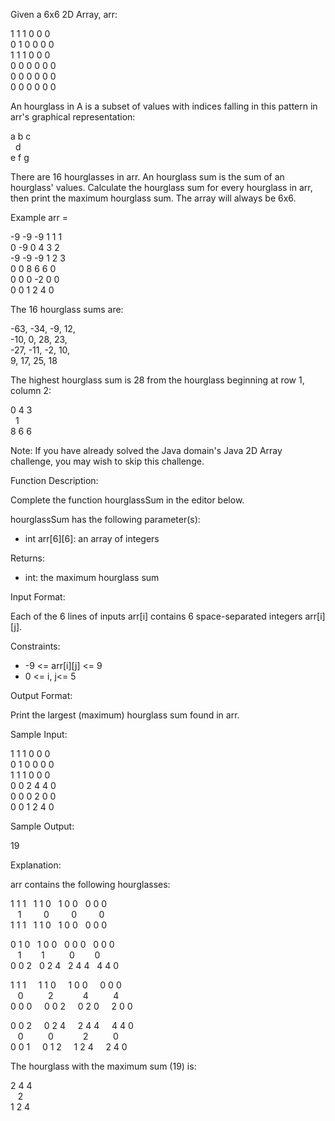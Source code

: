 Given a 6x6 2D Array, arr:

1 1 1 0 0 0 \
0 1 0 0 0 0 \
1 1 1 0 0 0 \
0 0 0 0 0 0 \
0 0 0 0 0 0 \
0 0 0 0 0 0 

An hourglass in A is a subset of values with indices falling in this pattern in arr's graphical representation:

a b c \
&nbsp;   d \
e f g

There are 16 hourglasses in arr. An hourglass sum is the sum of an hourglass' values. Calculate the hourglass sum for every hourglass in arr, then print the maximum hourglass sum. The array will always be 6x6.

Example
arr =

-9 -9 -9  1 1 1 \
 0 -9  0  4 3 2 \
-9 -9 -9  1 2 3 \
 0  0  8  6 6 0 \
 0  0  0 -2 0 0 \
 0  0  1  2 4 0 

The 16 hourglass sums are:

-63, -34, -9, 12, \
-10,   0, 28, 23, \
-27, -11, -2, 10, \
  9,  17, 25, 18 

The highest hourglass sum is 28 from the hourglass beginning at row 1, column 2:

0 4 3 \
&nbsp;  1 \
8 6 6

Note: If you have already solved the Java domain's Java 2D Array challenge, you may wish to skip this challenge.

Function Description:

Complete the function hourglassSum in the editor below.

hourglassSum has the following parameter(s):

* int arr[6][6]: an array of integers

Returns:

* int: the maximum hourglass sum

Input Format:

Each of the 6 lines of inputs arr[i] contains 6 space-separated integers arr[i][j].

Constraints:

* -9 <= arr[i][j] <= 9
* 0 <= i, j<= 5

Output Format:

Print the largest (maximum) hourglass sum found in arr.

Sample Input:

1 1 1 0 0 0\
0 1 0 0 0 0\
1 1 1 0 0 0\
0 0 2 4 4 0\
0 0 0 2 0 0\
0 0 1 2 4 0

Sample Output:

19

Explanation:

arr contains the following hourglasses:

1 1 1&nbsp;&nbsp;   1 1 0&nbsp;&nbsp;   1 0 0&nbsp;&nbsp;   0 0 0\
&nbsp;&nbsp;  1 &nbsp; &nbsp; &nbsp; &nbsp;     0 &nbsp; &nbsp; &nbsp; &nbsp;     0  &nbsp; &nbsp; &nbsp; &nbsp;     0 \
1 1 1&nbsp;&nbsp;   1 1 0&nbsp;&nbsp;   1 0 0&nbsp;&nbsp;   0 0 0 

0 1 0&nbsp;&nbsp;   1 0 0&nbsp;&nbsp;   0 0 0&nbsp;&nbsp;   0 0 0 \
&nbsp;&nbsp;  1 &nbsp;&nbsp;&nbsp;&nbsp;&nbsp;&nbsp;      1 &nbsp;&nbsp;&nbsp;&nbsp;&nbsp;&nbsp;&nbsp;&nbsp;      0  &nbsp;&nbsp;&nbsp;&nbsp;&nbsp;&nbsp;     0 \
0 0 2&nbsp;&nbsp;   0 2 4&nbsp;&nbsp;   2 4 4&nbsp;&nbsp;   4 4 0 

1 1 1&nbsp;&nbsp;&nbsp;&nbsp;   1 1 0&nbsp;&nbsp;&nbsp;&nbsp;   1 0 0&nbsp;&nbsp;&nbsp;&nbsp;   0 0 0\
&nbsp;&nbsp;  0 &nbsp;&nbsp;&nbsp;&nbsp;&nbsp;&nbsp;&nbsp;&nbsp;       2 &nbsp;&nbsp;&nbsp;&nbsp;&nbsp;&nbsp;&nbsp;&nbsp;&nbsp;&nbsp;      4  &nbsp;&nbsp;&nbsp;&nbsp;&nbsp;&nbsp;&nbsp;&nbsp;     4\
0 0 0&nbsp;&nbsp;&nbsp;&nbsp;   0 0 2&nbsp;&nbsp;&nbsp;&nbsp;   0 2 0&nbsp;&nbsp;&nbsp;&nbsp;   2 0 0 

0 0 2&nbsp;&nbsp;&nbsp;&nbsp;   0 2 4&nbsp;&nbsp;&nbsp;&nbsp;   2 4 4&nbsp;&nbsp;&nbsp;&nbsp;   4 4 0\
&nbsp;&nbsp;  0 &nbsp;&nbsp;&nbsp;&nbsp;&nbsp;&nbsp;&nbsp;&nbsp;      0 &nbsp;&nbsp;&nbsp;&nbsp;&nbsp;&nbsp;&nbsp;&nbsp;&nbsp;&nbsp;      2 &nbsp;&nbsp;&nbsp;&nbsp;&nbsp;&nbsp;&nbsp;&nbsp;      0\
0 0 1&nbsp;&nbsp;&nbsp;&nbsp;   0 1 2&nbsp;&nbsp;&nbsp;&nbsp;   1 2 4&nbsp;&nbsp;&nbsp;&nbsp;   2 4 0

The hourglass with the maximum sum (19) is:

2 4 4\
&nbsp;&nbsp;  2\
1 2 4